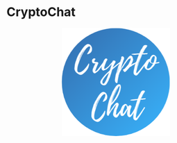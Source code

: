 # CryptoChat

<p align="center">
  <img width="250" src="https://github.com/martibatista03/CryptoChat/blob/master/public/imatges/icono-pestanya.png" alt="CryptoChat"/>
</p>
